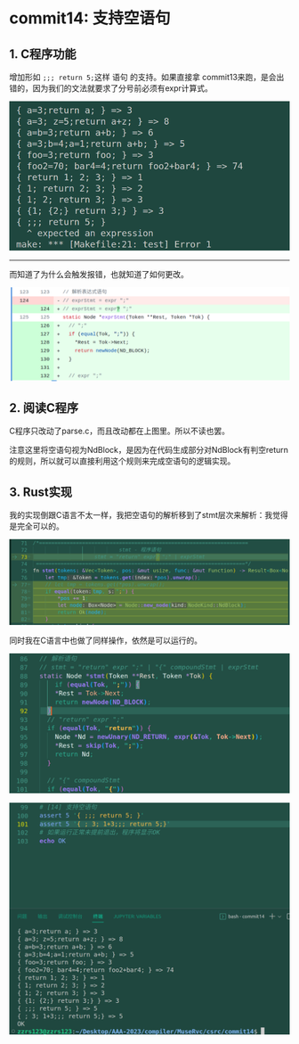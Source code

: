 # commit14: 支持空语句

## 1. C程序功能

增加形如 `;;; return 5;`这样 语句 的支持。如果直接拿 commit13来跑，是会出错的，因为我们的文法就要求了分号前必须有expr计算式。

![1](pics/commit14-pic/func1.png)

---

而知道了为什么会触发报错，也就知道了如何更改。

![2](pics/commit14-pic/diff1.png)

## 2. 阅读C程序

C程序只改动了parse.c，而且改动都在上图里。所以不读也罢。

注意这里将空语句视为NdBlock，是因为在代码生成部分对NdBlock有判空return 的规则，所以就可以直接利用这个规则来完成空语句的逻辑实现。

## 3. Rust实现

我的实现倒跟C语言不太一样，我把空语句的解析移到了stmt层次来解析：我觉得是完全可以的。

![3](pics/commit14-pic/diff2.png)


同时我在C语言中也做了同样操作，依然是可以运行的。

![5](pics/commit14-pic/diff3.png)

![4](pics/commit14-pic/result3.png)
